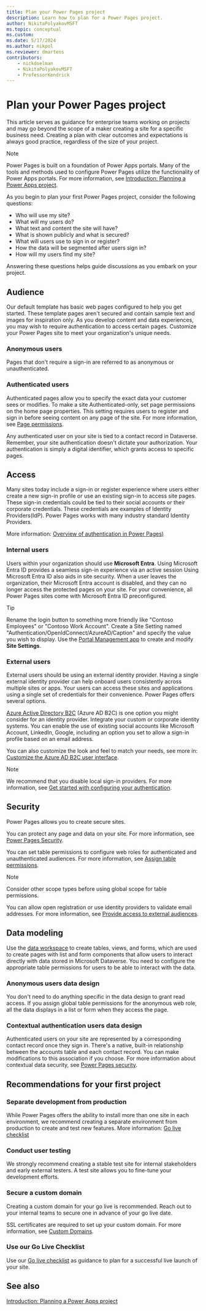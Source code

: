 ```yaml
---
title: Plan your Power Pages project
description: Learn how to plan for a Power Pages project.
author: NikitaPolyakovMSFT
ms.topic: conceptual
ms.custom: 
ms.date: 5/17/2024
ms.author: nikpol
ms.reviewer: dmartens
contributors:
    - nickdoelman
    - NikitaPolyakovMSFT
    - ProfessorKendrick
---
```


# Plan your Power Pages project

This article serves as guidance for enterprise teams working on projects and may go beyond the scope of a maker creating a site for a specific business need. Creating a plan with clear outcomes and expectations is always good practice, regardless of the size of your project.

> [!NOTE]
> Power Pages is built on a foundation of Power Apps portals. Many of the tools and methods used to configure Power Pages utilize the functionality of Power Apps portals. For more information, see [Introduction: Planning a Power Apps project](/power-apps/guidance/planning/introduction).

As you begin to plan your first Power Pages project, consider the following questions:

- Who will use my site?
- What will my users do?
- What text and content the site will have?
- What is shown publicly and what is secured?
- What will users use to sign in or register?
- How the data will be segmented after users sign in?
- How will my users find my site?

Answering these questions helps guide discussions as you embark on your project. 

## Audience

Our default template has basic web pages configured to help you get started. These template pages aren't secured and contain sample text and images for inspiration only. As you develop content and data experiences, you may wish to require authentication to access certain pages. Customize your Power Pages site to meet your organization's unique needs.

### Anonymous users
Pages that don't require a sign-in are referred to as anonymous or unauthenticated. 

### Authenticated users
Authenticated pages allow you to specify the exact data your customer sees or modifies. To make a site Authenticated-only, set page permissions on the home page properties. This setting requires users to register and sign in before seeing content on any page of the site. For more information, see [Page permissions](../security/page-security.md). 

Any authenticated user on your site is tied to a contact record in Dataverse. Remember, your site authentication doesn't dictate your authorization. Your authentication is simply a digital identifier, which grants access to specific pages.

## Access 

Many sites today include a sign-in or register experience where users either create a new sign-in profile or use an existing sign-in to access site pages. These sign-in credentials could be tied to their social accounts or their corporate credentials. These credentials are examples of Identity Providers(IdP). Power Pages works with many industry standard Identity Providers. 

More information: [Overview of authentication in Power Pages)](../security/authentication/configure-site.md)

### Internal users

Users within your organization should use **Microsoft Entra**. Using Microsoft Entra ID provides a seamless sign-in experience via an active session  Using Microsoft Entra ID also aids in site security. When a user leaves the organization, their Microsoft Entra account is disabled, and they can no longer access the protected pages on your site. For your convenience, all Power Pages sites come with Microsoft Entra ID preconfigured.

> [!TIP] 
> Rename the login button to something more friendly like "Contoso Employees" or "Contoso Work Account". Create a Site Setting named "Authentication/OpenIdConnect/AzureAD/Caption" and specify the value you wish to display. Use the [Portal Management app](portal-management-app.md) to create and modify **Site Settings**.

### External users

External users should be using an external identity provider. Having a single external identity provider can help onboard users consistently across multiple sites or apps. Your users can access these sites and applications using a single set of credentials for their convenience. Power Pages offers several options.

[Azure Active Directory B2C](/azure/active-directory-b2c/overview) (Azure AD B2C) is one option you might consider for an identity provider. Integrate your custom or corporate identity systems. You can enable the use of existing social accounts like Microsoft Account, LinkedIn, Google, including an option you set to allow a sign-in profile based on an email address.

You can also customize the look and feel to match your needs, see more in: [Customize the Azure AD B2C user interface](/power-apps/maker/portals/configure/azure-ad-b2c).

> [!NOTE] 
> We recommend that you disable local sign-in providers.  For more information, see [Get started with configuring your authentication](/power-apps/maker/portals/configure/use-simplified-authentication-configuration#add-configure-or-delete-an-identity-provider).

## Security

Power Pages allows you to create secure sites.

You can protect any page and data on your site. For more information, see [Power Pages Security](../security/power-pages-security.md).

You can set table permissions to configure web roles for authenticated and unauthenticated audiences. For more information, see [Assign table permissions](../security/assign-table-permissions.md).

> [!NOTE]
> Consider other scope types before using global scope for table permissions.

You can allow open registration or use identity providers to validate email addresses. For more information, see [Provide access to external audiences](../security/external-access.md).

## Data modeling

Use the [data workspace](../getting-started/use-data-workspace.md) to create tables, views, and forms, which are used to create pages with list and form components that allow users to interact directly with data stored in Microsoft Dataverse. You need to configure the appropriate table permissions for users to be able to interact with the data. 

### Anonymous users data design

You don't need to do anything specific in the data design to grant read access. If you assign global table permissions for the anonymous web role, all the data displays in a list or form when they access the page.

### Contextual authentication users data design

Authenticated users on your site are represented by a corresponding contact record once they sign in. There's a native, built-in relationship between the accounts table and each contact record. You can make modifications to this association if you choose. For more information about contextual data security, see [Power Pages security](../security/power-pages-security.md).

## Recommendations for your first project

### Separate development from production

While Power Pages offers the ability to install more than one site in each environment, we recommend creating a separate environment from production to create and test new features. More information: [Go live checklist](../go-live/checklist.md)

### Conduct user testing

We strongly recommend creating a stable test site for internal stakeholders and early external testers. A test site allows you to fine-tune your development efforts.  

### Secure a custom domain

Creating a custom domain for your go live is recommended. Reach out to your internal teams to secure one in advance of your go live date.

SSL certificates are required to set up your custom domain. For more information, see [Custom Domains](/power-apps/maker/portals/admin/add-custom-domain).

### Use our Go Live Checklist

Use our [Go live checklist](../go-live/checklist.md) as guidance to plan for a successful live launch of your site.  

## See also
[Introduction: Planning a Power Apps project](/power-apps/guidance/planning/introduction)
